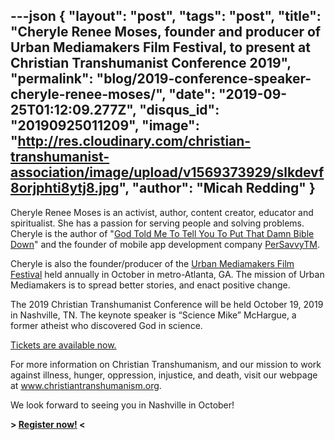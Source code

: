 ---json
{
	"layout": "post",
	"tags": "post",
    "title": "Cheryle Renee Moses, founder and producer of Urban Mediamakers Film Festival, to present at Christian Transhumanist Conference 2019",
    "permalink": "blog/2019-conference-speaker-cheryle-renee-moses/",
    "date": "2019-09-25T01:12:09.277Z",
    "disqus_id": "20190925011209",
    "image":  "http://res.cloudinary.com/christian-transhumanist-association/image/upload/v1569373929/slkdevf8orjphti8ytj8.jpg",
    "author": "Micah Redding"
}
---
Cheryle Renee Moses is an activist, author, content creator, educator and spiritualist. She has a passion for serving people and solving problems. Cheryle is the author of "[God Told Me To Tell You To Put That Damn Bible Down](https://ebookelicious.com)" and the founder of mobile app development company [PerSavvyTM](https://persavvy.com).

Cheryle is also the founder/producer of the [Urban Mediamakers Film Festival](https://umff.com) held annually in October in metro-Atlanta, GA. The mission of Urban Mediamakers is to spread better stories, and enact positive change.

The 2019 Christian Transhumanist Conference will be held October 19, 2019 in Nashville, TN. The keynote speaker is “Science Mike” McHargue, a former atheist who discovered God in science.

[Tickets are available now.](https://www.christiantranshumanism.org/conference/2019/tickets)

For more information on Christian Transhumanism, and our mission to work against illness, hunger, oppression, injustice, and death, visit our webpage at www.christiantranshumanism.org.

We look forward to seeing you in Nashville in October!

**> [Register now!](https://www.christiantranshumanism.org/conference/2019/tickets) <**

